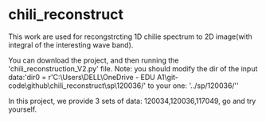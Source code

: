 # chili_reconstruct
This work are used for recongstrcting 1D chilie spectrum to 2D image(with integral of the interesting wave band).

You can download the project, and then running the 'chili_reconstruction_V2.py' file.
Note: you should modify the dir of the input data:'dir0 = r'C:\Users\DELL\OneDrive - EDU A1\git-code\github\chili_reconstruct\sp\120036/'
to your one: '../sp/120036/''

In this project, we provide 3 sets of data: 120034,120036,117049, go and try yourself.
